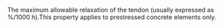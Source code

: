 The maximum allowable relaxation of the tendon (usually expressed as %/1000 h).This property applies to prestressed concrete elements only.
